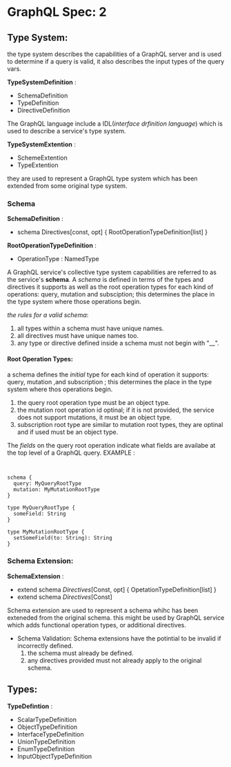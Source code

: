 # GraphQL Spec: 2

## Type System:
the type system describes the capabilities of a GraphQL server and is used to determine if a query
  is valid, it also describes the input types of the query vars.

**TypeSystemDefinition** : 
* SchemaDefinition
* TypeDefinition
* DirectiveDefinition

The GraphQL language include a IDL(*interface drfinition language*) which is used to describe a service's
type system.

**TypeSystemExtention** :
* SchemeExtention
* TypeExtention

they are used to represent a GraphQL type system which has been extended from some
original type system.

### Schema
**SchemaDefinition** :
* schema Directives[const, opt]  { RootOperationTypeDefinition[list] }

**RootOperationTypeDefinition** :
* OperationType : NamedType


A GraphQL service's collective type system capabilities are referred to as the service's **schema**.
A *schema* is defined in terms of the types and directives it supports as well as the root operation
types for each kind of operations: query, mutation and subsciption; this 
determines the place in the type system where those operations begin.


*the rules for a valid schema*:
1.  all types within a schema must have unique names.
2.  all directives must have unique names too.
3.  any type or directive defined inside a schema must not begin with "__".


#### Root Operation Types:
a schema defines the *initial* type for each kind of operation it supports: query, mutation ,and subscription
; this determines the place in the type system where thos operations begin.

1.  the query root operation type must be an object type.
2.  the mutation root operation id optinal; if it is not provided, the service does not support 
    mutations, it must be an object type.
3.  subscription root type are similar to mutation root types, they are optinal and if used must
    be an object type.

The *fields* on the query root operation indicate what fields are availabe at the top level
of a GraphQL query. EXAMPLE :
```


schema {
  query: MyQueryRootType
  mutation: MyMutationRootType
}

type MyQueryRootType {
  someField: String
}

type MyMutationRootType {
  setSomeField(to: String): String
}
```


### Schema Extension:
**SchemaExtension** :
* extend schema *Directives*[Const, opt] { OpetationTypeDefinition[list] }
* extend schema *Directives*[Const]

Schema extension are used to represent a schema whihc has been exteneded from the original schema.
this might be used by GraphQL service which adds functional operation types, or additional
directives.

* Schema Validation: Schema extensions have the potintial to be invalid if incorrectly defined.
  1.  the schema must already be defined.
  2.  any directives provided must not already apply to the original schema.

## Types:

**TypeDefintion** :
* ScalarTypeDefinition
* ObjectTypeDefinition
* InterfaceTypeDefinition
* UnionTypeDefinition
* EnumTypeDefinition
* InputObjectTypeDefinition














